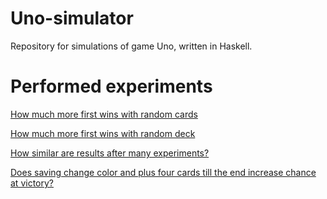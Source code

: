 # Uno-simulator
Repository for simulations of game Uno, written in Haskell.

# Performed experiments
[How much more first wins with random cards](https://github.com/Mdominykas/Uno-simulator/tree/benefit-of-starting-first)

[How much more first wins with random deck](https://github.com/Mdominykas/Uno-simulator/tree/calculations-from-game-state)

[How similar are results after many experiments?](https://github.com/Mdominykas/Uno-simulator/tree/games-until-equalibrium)

[Does saving change color and plus four cards till the end increase chance at victory?](https://github.com/Mdominykas/Uno-simulator/tree/benefit-of-starting-first)
